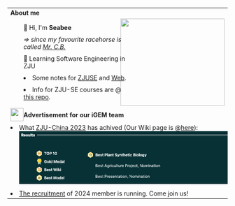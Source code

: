 <table>
  <tr>
    <td colspan="2">
      <div><b>About me</b></div>
    </td>
  </tr>
  <tr>
    <td width="50%">
      <div
        style="width: 100%; display: flex; flex-direction: column; justify-content: space-between; align-items: flex-start; gap: 10px; padding-left: 30px;">
        <div>👋 Hi, I'm <b>Seabee</b></div>
        <div><i>=> since my favourite racehorse is called <a href="https://ja.wikipedia.org/wiki/%E3%83%9F%E3%82%B9%E3%82%BF%E3%83%BC%E3%82%B7%E3%83%BC%E3%83%93%E3%83%BC">Mr. C.B.</a></i></div>
        <div>📖 Learning Software Engineering in ZJU</div>
        <li>Some notes for <a href="https://www.yuque.com/anishuoshimo/estifw?#">ZJUSE</a> and <a
            href="https://triplepiers.github.io/Notes_Collection/">Web</a>.</li>
        <li>Info for ZJU-SE courses are @ <a href="https://github.com/triplepiers/Mad-at-ZJUSE">this repo</a>.</li>
      </div>
    </td>
    <td width="50%">
      <img
        src="https://github-readme-stats.vercel.app/api/top-langs/?username=triplepiers&hide_border=true&layout=compact&show_icons=true&theme=swift&count_private=true"
        align="left" style="width: 100%; height: 200px;" />
    </td>
  </tr>
  <tr>
    <td colspan="2">
      <div style="display:flex;align-items:center;"><img src="https://static.igem.wiki/teams/4628/wiki/icon.svg"
          style="width:30px;height:30px;object-fit:contain;" /><b>Advertisement for our iGEM team</b></div>
    </td>
  </tr>
  <tr>
    <td colspan="2">
      <li>What <a href="https://mp.weixin.qq.com/s/lsGOtzBY5XQWMQcOE7ttUg">ZJU-China 2023</a> has achived (Our
        Wiki page is @<a href="https://2023.igem.wiki/zju-china/">here</a>):
      </li>
      <div>
        <a href="https://jamboree.igem.org/2023/results#finalists" >
          <img src="https://github.com/triplepiers/triplepiers/blob/main/JamboreeResult.png?raw=true" style="width:100%; padding:0 20px;" />
        </a>
      </div>
      <li style="padding-top:10px;"><a href="https://mp.weixin.qq.com/s/Lw_KSLohFi8eFvuxDP_eRQ">The recruitment</a> of 2024 member is running. Come
        join us!
      </li>
    </td>
  </tr>
</table>

